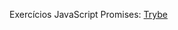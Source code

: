 Exercícios JavaScript Promises: [Trybe](https://app.betrybe.com/course/fundamentals/js-asynchronous/promises)
